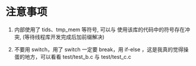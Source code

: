 # 注意事项

1. 内部使用了 tids、tmp_mem 等符号, 可以与 使用该库的代码中的符号存在冲突, (等待线程库开发完成后加前缀解决)

2. 不要用 switch，用了 switch 一定要 break，用 if-else ，这是我真的觉得操蛋的地方，可以看看 test/test_b.c 与 test/test_c.c